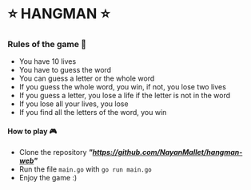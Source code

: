 # ⭐️ HANGMAN ⭐️
### Rules of the game 📝
- You have 10 lives
- You have to guess the word
- You can guess a letter or the whole word
- If you guess the whole word, you win, if not, you lose two lives
- If you guess a letter, you lose a life if the letter is not in the word
- If you lose all your lives, you lose
- If you find all the letters of the word, you win

#### How to play 🎮
- Clone the repository ***"https://github.com/NayanMallet/hangman-web"***
- Run the file `main.go` with `go run main.go`
- Enjoy the game :)